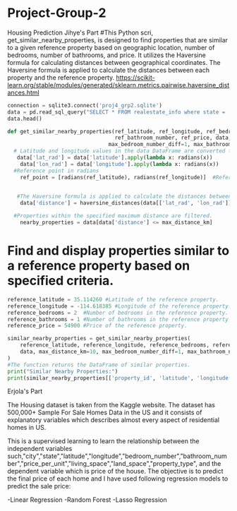 # Project-Group-2
Housing Prediction
Jihye's Part
#This Python scri, get_similar_nearby_properties, is designed to find properties that are similar to a given reference property based on geographic location, number of bedrooms, number of bathrooms, and price. It utilizes the Haversine formula for calculating distances between geographical coordinates.
The Haversine formula is applied to calculate the distances between each property and the reference property.
https://scikit-learn.org/stable/modules/generated/sklearn.metrics.pairwise.haversine_distances.html


```python
connection = sqlite3.connect('proj4_grp2.sqlite')
data = pd.read_sql_query("SELECT * FROM realestate_info where state = 'AZ'", connection)
data.head()
```



```python
def get_similar_nearby_properties(ref_latitude, ref_longitude, ref_bedroom_number, 
                                  ref_bathroom_number, ref_price, data, max_distance_km=10,
                                max_bedroom_number_diff=1, max_bathroom_number_diff=1, max_price_diff=50000):
  # Latitude and longitude values in the data DataFrame are converted from degrees to radians
   data['lat_rad'] = data['latitude'].apply(lambda x: radians(x))
    data['lon_rad'] = data['longitude'].apply(lambda x: radians(x))
  #Reference point in radians
    ref_point = [radians(ref_latitude), radians(ref_longitude)]  #Reference point in radians
    

   #The Haversine formula is applied to calculate the distances between each property and the reference property.
    data['distance'] = haversine_distances(data[['lat_rad', 'lon_rad']].values, [ref_point]).reshape(-1) * 6371.0

  #Properties within the specified maximum distance are filtered.
    nearby_properties = data[data['distance'] <= max_distance_km]
```

# Find and display properties similar to a reference property based on specified criteria. 
```python
reference_latitude = 35.114260 #Latitude of the reference property.
reference_longitude = -114.618385 #Longitude of the reference property.
reference_bedrooms = 2  #Number of bedrooms in the reference property.
reference_bathrooms = 1 #Number of bathrooms in the reference property
reference_price = 54900 #Price of the reference property.

similar_nearby_properties = get_similar_nearby_properties(
    reference_latitude, reference_longitude, reference_bedrooms, reference_bathrooms, reference_price,
    data, max_distance_km=10, max_bedroom_number_diff=1, max_bathroom_number_diff=1, max_price_diff=50000
)
#The function returns the DataFrame of similar properties.
print("Similar Nearby Properties:")
print(similar_nearby_properties[['property_id', 'latitude', 'longitude', 'distance', 'bedroom_number', 'bathroom_number', 'living_space', 'price']])
```
Erjola's Part

The Housing dataset is taken from the Kaggle website. The dataset has 500,000+ Sample For Sale Homes Data in the US and it consists of explanatory variables which describes almost every aspect of residential homes in US.

This is a supervised learning to learn the relationship between the independent variables such,"city","state","latitude","longitude","bedroom_number","bathroom_number","price_per_unit","living_space","land_space","property_type", and the dependent variable which is price of the house. The objective is to predict the final price of each home and I have used following regression models to predict the sale price:

-Linear Regression
-Random Forest
-Lasso Regression


